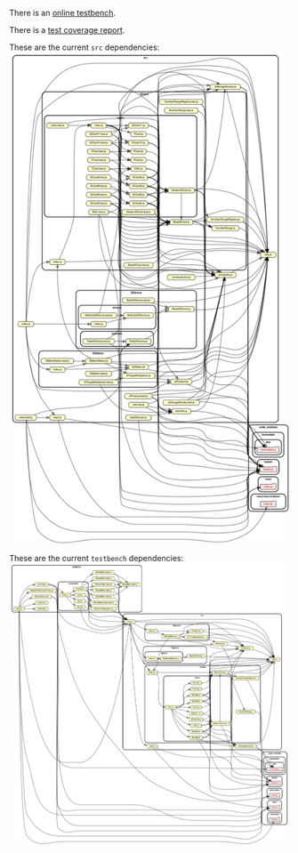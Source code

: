 There is an [online testbench](./testbench/).

There is a [test coverage report](./coverage/lcov-report/index.html).

These are the current `src` dependencies:
![src dependency graph](./generated/dependencygraph-src.svg "src dependency graph")

These are the current `testbench` dependencies:
![testbench dependency graph](./generated/dependencygraph-testbench.svg "testbench dependency graph")
